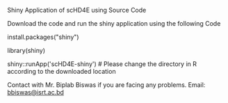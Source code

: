 
Shiny Application of scHD4E using Source Code

Download the code and run the shiny application using the following Code

install.packages("shiny")

library(shiny)

shiny::runApp('scHD4E-shiny') # Please change the directory in R according to the downloaded location

Contact with Mr. Biplab Biswas if you are facing any problems. Email: bbiswas@isrt.ac.bd
